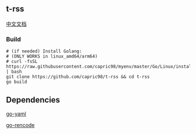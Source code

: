 ## t-rss
[中文文档](README-zh_CN.md)
### Build
```
# (if needed) Install Golang:
# (ONLY WORKS in linux_amd64/arm64)
# curl -fsSL https://raw.githubusercontent.com/capric98/myenv/master/Go/Linux/install.sh | bash
git clone https://github.com/capric98/t-rss && cd t-rss
go build
```
## Dependencies
[go-yaml](https://github.com/go-yaml/yaml)

[go-rencode](https://github.com/gdm85/go-rencode)

